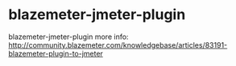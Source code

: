 blazemeter-jmeter-plugin
========================

blazemeter-jmeter-plugin
more info:
http://community.blazemeter.com/knowledgebase/articles/83191-blazemeter-plugin-to-jmeter
